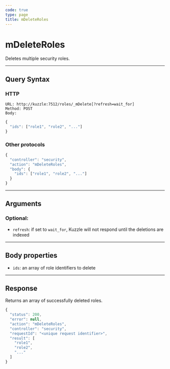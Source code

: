 ```yaml
---
code: true
type: page
title: mDeleteRoles
---
```


# mDeleteRoles



Deletes multiple security roles.

---

## Query Syntax

### HTTP

```http
URL: http://kuzzle:7512/roles/_mDelete[?refresh=wait_for]
Method: POST
Body:
```

```js
{
  "ids": ["role1", "role2", "..."]
}
```

### Other protocols

```js
{
  "controller": "security",
  "action": "mDeleteRoles",
  "body": {
    "ids": ["role1", "role2", "..."]
  }
}
```

---

## Arguments

### Optional:

- `refresh`: if set to `wait_for`, Kuzzle will not respond until the deletions are indexed

---

## Body properties

- `ids`: an array of role identifiers to delete

---

## Response

Returns an array of successfully deleted roles.

```js
{
  "status": 200,
  "error": null,
  "action": "mDeleteRoles",
  "controller": "security",
  "requestId": "<unique request identifier>",
  "result": [
    "role1",
    "role2",
    "..."
  ]
}
```
